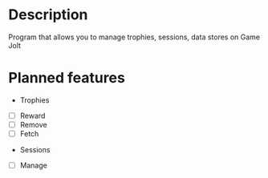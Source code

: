 # Description

Program that allows you to manage trophies, sessions, data stores on Game Jolt

# Planned features
* Trophies
* [ ] Reward
* [ ] Remove
* [ ] Fetch

* Sessions
* [ ] Manage
